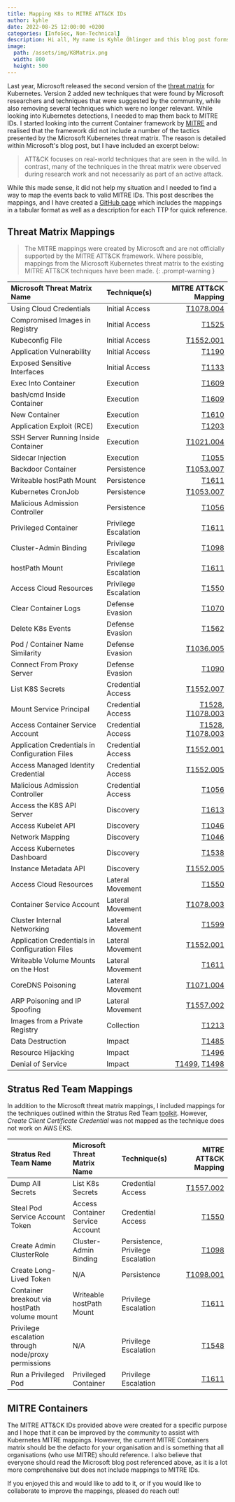 ```yaml
---
title: Mapping K8s to MITRE ATT&CK IDs
author: kyhle
date: 2022-08-25 12:00:00 +0200
categories: [InfoSec, Non-Technical]
description: Hi all, My name is Kyhle Öhlinger and this blog post forms part of my personal blog. If you enjoy any of the posts, feel free to reach out and let me know :) 
image:
  path: /assets/img/K8Matrix.png
  width: 800
  height: 500
---
```


Last year, Microsoft released the second version of the [threat matrix](
https://www.microsoft.com/security/blog/2021/07/21/the-evolution-of-a-matrix-how-attck-for-containers-was-built/) for Kubernetes. Version 2 added new techniques that were found by Microsoft researchers and techniques that were suggested by the community, while also removing several techniques which were no longer relevant. While looking into Kubernetes detections, I needed to map them back to MITRE IDs. I started looking into the current Container framework by [MITRE](https://attack.mitre.org/matrices/enterprise/containers/) and realised that the framework did not include a number of the tactics presented by the Microsoft Kubernetes threat matrix. The reason is detailed within Microsoft's blog post, but I have included an excerpt below:

> ATT&CK focuses on real-world techniques that are seen in the wild. In contrast, many of the techniques in the threat matrix were observed during research work and not necessarily as part of an active attack.

While this made sense, it did not help my situation and I needed to find a way to map the events back to valid MITRE IDs. This post describes the mappings, and I have created a [GitHub page](https://github.com/KyhleOhlinger/K8-Mitre-Mapping) which includes the mappings in a tabular format as well as a description for each TTP for quick reference. 

## Threat Matrix Mappings 
> The MITRE mappings were created by Microsoft and are not officially supported by the MITRE ATT&CK framework. Where possible, mappings from the Microsoft Kubernetes threat matrix to the existing MITRE ATT&CK techniques have been made.
{: .prompt-warning }

| Microsoft Threat Matrix Name | Technique(s) | MITRE ATT&CK Mapping|
|:--|:--|--:|
| Using Cloud Credentials | Initial Access| [T1078.004](https://attack.mitre.org/techniques/T1078/004/) |
| Compromised Images in Registry | Initial Access | [T1525](https://attack.mitre.org/techniques/T1525/) |
| Kubeconfig File | Initial Access | [T1552.001](https://attack.mitre.org/techniques/T1552/001/) |
| Application Vulnerability | Initial Access | [T1190](https://attack.mitre.org/techniques/T1190/) |
| Exposed Sensitive Interfaces | Initial Access | [T1133](https://attack.mitre.org/techniques/T1133/) |
| Exec Into Container | Execution | [T1609](https://attack.mitre.org/techniques/T1609/) | 
| bash/cmd Inside Container | Execution | [T1609](https://attack.mitre.org/techniques/T1609/) |
| New Container | Execution | [T1610](https://attack.mitre.org/techniques/T1610/) |
| Application Exploit (RCE) | Execution | [T1203](https://attack.mitre.org/techniques/T1203/) |
| SSH Server Running Inside Container | Execution | [T1021.004](https://attack.mitre.org/techniques/T1021/004/) |
| Sidecar Injection | Execution | [T1055](https://attack.mitre.org/techniques/T1055/) |
| Backdoor Container | Persistence | [T1053.007](https://attack.mitre.org/techniques/T1053/007/) |
| Writeable hostPath Mount | Persistence | [T1611](https://attack.mitre.org/techniques/T1611/) |
| Kubernetes CronJob | Persistence | [T1053.007](https://attack.mitre.org/techniques/T1053/007/) |
| Malicious Admission Controller | Persistence | [T1056](https://attack.mitre.org/techniques/T1056/) | 
| Privileged Container | Privilege Escalation | [T1611](https://attack.mitre.org/techniques/T1611/) |
| Cluster-Admin Binding | Privilege Escalation | [T1098](https://attack.mitre.org/techniques/T1098/) |
| hostPath Mount | Privilege Escalation | [T1611](https://attack.mitre.org/techniques/T1611/) |
| Access Cloud Resources | Privilege Escalation | [T1550](https://attack.mitre.org/techniques/T1550/) |
| Clear Container Logs | Defense Evasion | [T1070](https://attack.mitre.org/techniques/T1070/) | 
| Delete K8s Events | Defense Evasion | [T1562](https://attack.mitre.org/techniques/T1562/) |
| Pod / Container Name Similarity | Defense Evasion | [T1036.005](https://attack.mitre.org/techniques/T1036/005/) |
| Connect From Proxy Server | Defense Evasion | [T1090](https://attack.mitre.org/techniques/T1090/) | 
| List K8S Secrets | Credential Access | [T1552.007](https://attack.mitre.org/techniques/T1552/007/) |
| Mount Service Principal | Credential Access |  [T1528](https://attack.mitre.org/techniques/T1528/), [T1078.003](https://attack.mitre.org/techniques/T1078/003/) |
| Access Container Service Account | Credential Access |  [T1528](https://attack.mitre.org/techniques/T1528/), [T1078.003](https://attack.mitre.org/techniques/T1078/003/) |
| Application Credentials in Configuration Files | Credential Access | [T1552.001](https://attack.mitre.org/techniques/T1552/001/) |
| Access Managed Identity Credential | Credential Access | [T1552.005](https://attack.mitre.org/techniques/T1552/005/) |
| Malicious Admission Controller | Credential Access | [T1056](https://attack.mitre.org/techniques/T1056/) | 
| Access the K8S API Server | Discovery | [T1613](https://attack.mitre.org/techniques/T1613/) |
| Access Kubelet API | Discovery | [T1046](https://attack.mitre.org/techniques/T1046/) |
| Network Mapping | Discovery | [T1046](https://attack.mitre.org/techniques/T1046/) |
| Access Kubernetes Dashboard | Discovery | [T1538](https://attack.mitre.org/techniques/T1538/) |
| Instance Metadata API | Discovery | [T1552.005](https://attack.mitre.org/techniques/T1552/005/) |
| Access Cloud Resources | Lateral Movement | [T1550](https://attack.mitre.org/techniques/T1550/) |
| Container Service Account | Lateral Movement | [T1078.003](https://attack.mitre.org/techniques/T1078/003/) | 
| Cluster Internal Networking | Lateral Movement | [T1599](https://attack.mitre.org/techniques/T1599/) |
| Application Credentials in Configuration Files | Lateral Movement | [T1552.001](https://attack.mitre.org/techniques/T1552/001/) |
| Writeable Volume Mounts on the Host | Lateral Movement | [T1611](https://attack.mitre.org/techniques/T1611/) |
| CoreDNS Poisoning | Lateral Movement | [T1071.004](https://attack.mitre.org/techniques/T1071/004/) |
| ARP Poisoning and IP Spoofing | Lateral Movement | [T1557.002](https://attack.mitre.org/techniques/T1557/002/) |
| Images from a Private Registry | Collection | [T1213](https://attack.mitre.org/techniques/T1213/) |
| Data Destruction | Impact | [T1485](https://attack.mitre.org/techniques/T1485/) |
| Resource Hijacking | Impact | [T1496](https://attack.mitre.org/techniques/T1496/) |
| Denial of Service | Impact | [T1499](https://attack.mitre.org/techniques/T1499/), [T1498](https://attack.mitre.org/techniques/T1498/) |

## Stratus Red Team Mappings
In addition to the Microsoft threat matrix mappings, I included mappings for the techniques outlined within the Stratus Red Team [toolkit](https://stratus-red-team.cloud/attack-techniques/list/). However, *Create Client Certificate Credential* was not mapped as the technique does not work on AWS EKS. 

| Stratus Red Team Name | Microsoft Threat Matrix Name | Technique(s) | MITRE ATT&CK Mapping|
|:-----------------------------|:-----------------|:-----------------|--------:|
| Dump All Secrets	| List K8s Secrets | Credential Access |  [T1557.002](https://attack.mitre.org/techniques/T1557/002/)   | 
| Steal Pod Service Account Token |  Access Container Service Account | Credential Access | [T1550](https://attack.mitre.org/techniques/T1550/) |
| Create Admin ClusterRole	| Cluster-Admin Binding | Persistence, Privilege Escalation | [T1098](https://attack.mitre.org/techniques/T1098/) |
| Create Long-Lived Token | N/A | Persistence |  [T1098.001](https://attack.mitre.org/techniques/T1098/001/) |
| Container breakout via hostPath volume mount	| Writeable hostPath Mount | Privilege Escalation | [T1611](https://attack.mitre.org/techniques/T1611/) |
| Privilege escalation through node/proxy permissions | N/A | Privilege Escalation | [T1548](https://attack.mitre.org/techniques/T1548/) | 
| Run a Privileged Pod	| Privileged Container | Privilege Escalation | [T1611](https://attack.mitre.org/techniques/T1611/) |



## MITRE Containers 

The MITRE ATT&CK IDs provided above were created for a specific purpose and I hope that it can be improved by the community to assist with Kubernetes MITRE mappings. However, the current MITRE Containers matrix should be the defacto for your organisation and is something that all organisations (who use MITRE) should reference. I also believe that everyone should read the Microsoft blog post referenced above, as it is a lot more comprehensive but does not include mappings to MITRE IDs. 


If you enjoyed this and would like to add to it, or if you would like to collaborate to improve the mappings, pleased do reach out!